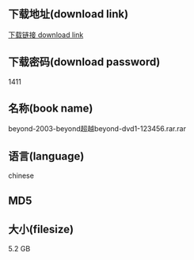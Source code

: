 ## 下载地址(download link)
[下载链接 download link](https://tutu365.netlify.app/?s=beyond-2003-beyond%E8%B6%85%E8%B6%8Abeyond-dvd1-123456.rar)

## 下载密码(download password)
1411

## 名称(book name)
beyond-2003-beyond超越beyond-dvd1-123456.rar.rar

## 语言(language)
chinese

## MD5


## 大小(filesize)
5.2 GB
